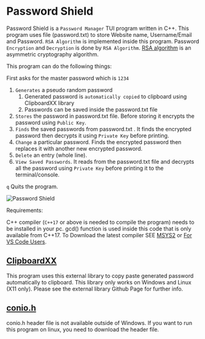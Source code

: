 # Password Shield

 Password Shield is a `Password Manager` TUI program written in C++. This program uses file (password.txt) to store Website name, Username/Email and Password. `RSA Algorithm` is implemented inside this program. Password `Encryption` and `Decryption` is done by `RSA Algorithm`. [RSA algorithm](https://www.geeksforgeeks.org/rsa-algorithm-cryptography/) is an asymmetric cryptography algorithm.

This program can do the following things:

First asks for the master password which is `1234`

1. `Generates` a pseudo random password
   1. Generated password is `automatically copied` to clipboard using ClipboardXX library
   2. Passwords can be saved inside the password.txt file
2. `Stores` the password in password.txt file. Before storing it encrypts the password using `Public Key`.
3. `Finds` the saved passwords from password.txt . It finds the encrypted password then decrypts it using `Private Key` before printing.
4. `Change` a particular password. Finds the encrypted password then replaces it with another new encrypted password.
5. `Delete` an entry (whole line).
6. `View Saved Passwords`. It reads from the password.txt file and decrypts all the password using `Private Key` before printing it to the terminal/console.

`q` Quits the program.

![Password Shield](https://github.com/SdAm1n/password_shield/blob/146386042e2a06edab7b7b37789d36e885febd9b/password_shield.png)

Requirements:

C++ compiler (`C++17` or above is needed to compile the program) needs to be installed in your pc.
gcd() function is used inside this code that is only available from C++17. To Download the latest compiler SEE [MSYS2](https://www.msys2.org/) or [For VS Code Users](https://code.visualstudio.com/docs/cpp/config-mingw).

## [ClipboardXX](https://github.com/Arian8j2/ClipboardXX)

This program uses this external library to copy paste generated password automatically to clipboard. This library only works on Windows and Linux (X11 only).
Please see the external library Github Page for further info.

## [conio.h](https://github.com/zoelabbb/conio.h)

conio.h header file is not available outside of Windows. If you want to run this program on linux, you need
to download the header file.
